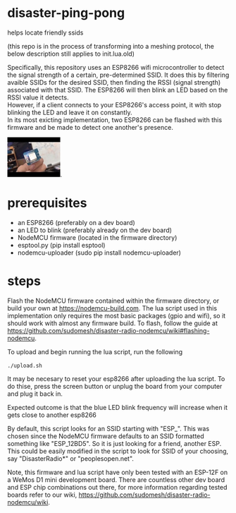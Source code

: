 # disaster-ping-pong
helps locate friendly ssids  

(this repo is in the process of transforming into a meshing protocol, the below description still applies to init.lua.old)

Specifically, this repository uses an ESP8266 wifi microcontroller to detect the signal strength of a certain, pre-determined SSID.
It does this by filtering avaible SSIDs for the desired SSID, then finding the RSSI (signal strength) associated with that SSID.
The ESP8266 will then blink an LED based on the RSSI value it detects.  
However, if a client connects to your ESP8266's access point, it with stop blinking the LED and leave it on constantly.  
In its most exicting implementation, two ESP8266 can be flashed with this firmware and be made to detect one another's presence. 

 
[![Disaster-ping-pong in action](./images/disaster-ping-demo.jpg)](https://youtu.be/n53GxFxvkpE).
 

# prerequisites 
* an ESP8266 (preferably on a dev board)  
* an LED to blink (preferably already on the dev board)  
* NodeMCU firmware (located in the firmware directory)  
* esptool.py (pip install esptool)  
* nodemcu-uploader (sudo pip install nodemcu-uploader)  

# steps 
Flash the NodeMCU firmware contained within the firmware directory, or build your own at https://nodemcu-build.com.
The lua script used in this implementation only requires the most basic packages (gpio and wifi), so it should work with
almost any firmware build. To flash, follow the guide at https://github.com/sudomesh/disaster-radio-nodemcu/wiki#flashing-nodemcu.   

To upload and begin running the lua script, run the following 
```
./upload.sh
```
It may be necesary to reset your esp8266 after uploading the lua script. To do thise, press the screen button or unplug the board from
your computer and plug it back in.  

Expected outcome is that the blue LED blink frequency will increase when it gets close to another esp8266   

By default, this script looks for an SSID starting with "ESP_". This was chosen since the NodeMCU firmware defaults
to an SSID formatted something like "ESP_12BD5". So it is just looking for a friend, another ESP. This could be easily 
modified in the script to look for SSID of your choosing, say "DisasterRadio*" or "peoplesopen.net".  

Note, this firmware and lua script have only been tested with an ESP-12F on a WeMos D1 mini development board.
There are countless other dev board and ESP chip combinations out there, for more information regarding tested boards
refer to our wiki, https://github.com/sudomesh/disaster-radio-nodemcu/wiki. 

